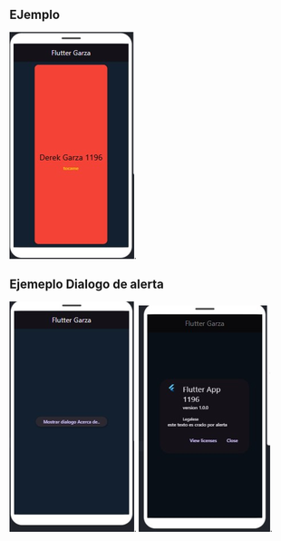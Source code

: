 ## EJemplo
![La targeta](card.jpg).
## Ejemeplo Dialogo de alerta
![Dialogo](dialogo.jpg).
![Dialogo](dialogo2.jpg).